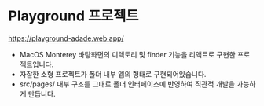 # Playground 프로젝트
https://playground-adade.web.app/
- MacOS Monterey 바탕화면의 디렉토리 및 finder 기능을 리액트로 구현한 프로젝트입니다.
- 자잘한 소형 프로젝트가 폴더 내부 앱의 형태로 구현되어있습니다.
- src/pages/ 내부 구조를 그대로 폴더 인터페이스에 반영하여 직관적 개발을 가능하게 만듭니다.
